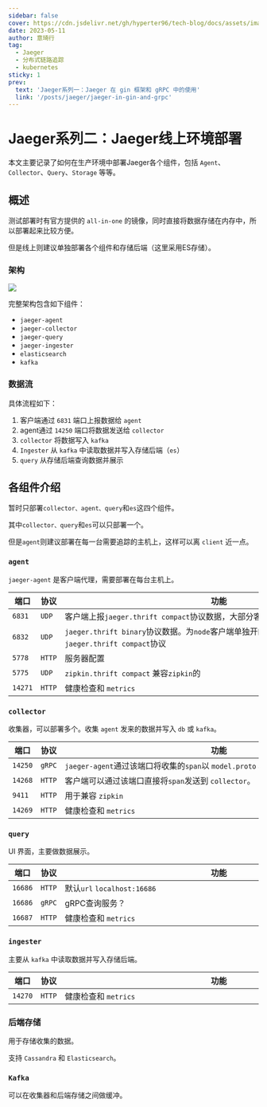 ```yaml
---
sidebar: false
cover: https://cdn.jsdelivr.net/gh/hyperter96/tech-blog/docs/assets/images/Jaeger-cover1.jpg
date: 2023-05-11
author: 意琦行
tag:
  - Jaeger
  - 分布式链路追踪
  - kubernetes
sticky: 1
prev:
  text: 'Jaeger系列一：Jaeger 在 gin 框架和 gRPC 中的使用'
  link: '/posts/jaeger/jaeger-in-gin-and-grpc'
---
```


# Jaeger系列二：Jaeger线上环境部署

本文主要记录了如何在生产环境中部署Jaeger各个组件，包括 `Agent`、`Collector`、`Query`、`Storage` 等等。

##  概述

测试部署时有官方提供的 `all-in-one` 的镜像，同时直接将数据存储在内存中，所以部署起来比较方便。

但是线上则建议单独部署各个组件和存储后端（这里采用ES存储）。

### 架构

![](https://cdn.jsdelivr.net/gh/lixd/blog/images/tracing/jaeger-architecture.png)

完整架构包含如下组件：

- `jaeger-agent`
- `jaeger-collector`
- `jaeger-query`
- `jaeger-ingester`
- `elasticsearch`
- `kafka`

### 数据流

具体流程如下：

1. 客户端通过 `6831` 端口上报数据给 `agent`
2. agent通过 `14250` 端口将数据发送给 `collector`
3. `collector` 将数据写入 `kafka`
4. `Ingester` 从 `kafka` 中读取数据并写入存储后端（`es`）
5. `query` 从存储后端查询数据并展示

## 各组件介绍

暂时只部署`collector、agent、query`和`es`这四个组件。

其中`collector、query`和`es`可以只部署一个。

但是`agent`则建议部署在每一台需要追踪的主机上，这样可以离 `client` 近一点。

### `agent`

`jaeger-agent` 是客户端代理，需要部署在每台主机上。

|端口   |协议 |<div style="width:620px">功能</div>|
|------|-----|------------------------------------------------------------------------------------------------------|
|`6831`|`UDP`|客户端上报`jaeger.thrift compact`协议数据，大部分客户端都使用这个|
|`6832`|`UDP`|`jaeger.thrift binary`协议数据。为`node`客户端单独开的一个端口，因为`node`不支持`jaeger.thrift compact`协议|
|`5778`|`HTTP`|服务器配置|
|`5775`|`UDP`|`zipkin.thrift compact` 兼容`zipkin`的|
|`14271`|`HTTP`|健康检查和 `metrics`|

### `collector`

收集器，可以部署多个。收集 `agent` 发来的数据并写入 `db` 或 `kafka`。

|端口   |协议 |<div style="width:620px">功能</div>|
|------|-----|------------------------------------------------------------------------------------------------------|
|`14250`|`gRPC`|`jaeger-agent`通过该端口将收集的`span`以 `model.proto` 格式发送到 `collector`|
|`14268`|`HTTP`|客户端可以通过该端口直接将`span`发送到 `collector`。|
|`9411`|`HTTP`|	用于兼容 `zipkin`|
|`14269`|`HTTP`|健康检查和 `metrics`|

### `query`

UI 界面，主要做数据展示。

|端口   |协议 |<div style="width:620px">功能</div>|
|------|-----|------------------------------------------------------------------------------------------------------|
|`16686`|`HTTP`|默认`url` `localhost:16686`|
|`16686`|`gRPC`|gRPC查询服务？|
|`16687`|`HTTP`|健康检查和 `metrics`|

### `ingester`
主要从 `kafka` 中读取数据并写入存储后端。

|端口   |协议 |<div style="width:620px">功能</div>|
|------|-----|------------------------------------------------------------------------------------------------------|
|`14270`|`HTTP`|健康检查和 `metrics`|

### 后端存储

用于存储收集的数据。

支持 `Cassandra` 和 `Elasticsearch`。

### `Kafka`

可以在收集器和后端存储之间做缓冲。
